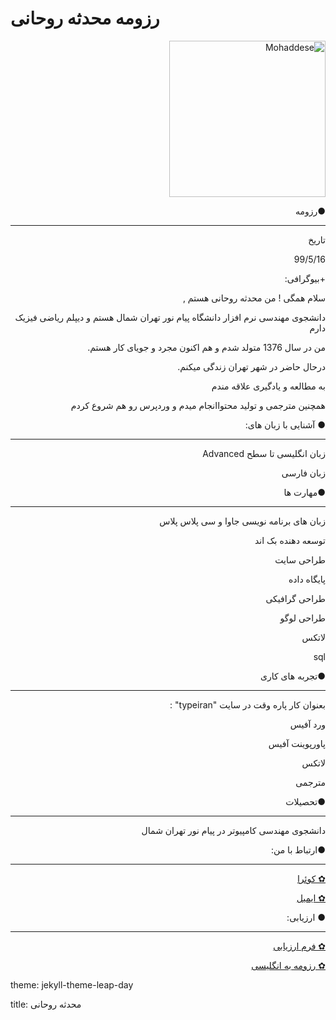# رزومه محدثه روحانی
<p dir="rtl" align="right"><img src="http://s10.picofile.com/file/8406531992/photo_2020_08_23_15_38_36.jpg" alt="Mohaddese" width="250" height="250">


<p dir="rtl" align="right"> ●رزومه </p>
<hr/>

<p dir="rtl" align="right">تاریخ</p>
<p dir="rtl" align="right">99/5/16</p>
<p dir="rtl" align="right">+بیوگرافی:</p>
<p dir="rtl" align="right">سلام همگی ! من محدثه روحانی هستم ,</p>
<p dir="rtl" align="right">دانشجوی مهندسی نرم افزار دانشگاه پیام نور تهران شمال هستم و دیپلم ریاضی فیزیک دارم</p>
<p dir="rtl" align="right">من در سال 1376 متولد شدم و هم اکنون مجرد و جویای کار هستم.</p>
<p dir="rtl" align="right">درحال حاضر در شهر تهران زندگی میکنم.</p>
<p dir="rtl" align="right">به مطالعه و یادگیری علاقه مندم</p>
<p dir="rtl" align="right">همچنین مترجمی و تولید محتواانجام میدم و وردپرس رو هم شروع کردم</p>


<p dir="rtl" align="right"> ● آشنایی با زبان های: </p>

<hr/>

 <p dir="rtl" align="right">زبان انگلیسی تا سطح  Advanced</p>
 <p dir="rtl" align="right">زبان فارسی</p>
 

<p dir="rtl" align="right"> ●مهارت ها </p>

<hr/>

 <p dir="rtl" align="right">زبان های برنامه نویسی جاوا و سی پلاس پلاس </p>
 <p dir="rtl" align="right">توسعه دهنده بک اند</p>
 <p dir="rtl" align="right">طراحی سایت</p>
 <p dir="rtl" align="right">پایگاه داده </p>
 <p dir="rtl" align="right">طراحی گرافیکی</p>
 <p dir="rtl" align="right">طراحی لوگو</p>
 <p dir="rtl" align="right">لاتکس</p>
  <p dir="rtl" align="right">sql </p>


<p dir="rtl" align="right"> ●تجربه های کاری </p>

<hr/>

<p dir="rtl" align="right">بعنوان کار پاره وقت در سایت "typeiran" :</p>
<p dir="rtl" align="right">ورد آفیس</p>
<p dir="rtl" align="right">پاورپوینت آفیس</p>
<p dir="rtl" align="right">لاتکس</p>
<p dir="rtl" align="right">مترجمی</p>

  
<p dir="rtl" align="right"> ●تحصیلات </p>

<hr/>

 <p dir="rtl" align="right">دانشجوی مهندسی کامپیوتر در پیام نور تهران شمال</p>


<p dir="rtl" align="right"> ●ارتباط با من:</p>

<hr/>

<p dir="rtl" align="right"><a href = "mailto: https://quera.ir/profile/almas_15r">✿ کوئرا</a></p>
<p dir="rtl" align="right"><a href = "mailto: almas_15r@yahoo.com">✿ ایمیل</a></p>



<p dir="rtl" align="right"> ● ارزیابی:</p>

<hr/>

<p dir="rtl" align="right"><a href = "http://s11.picofile.com/d/8406542876/54cf842e-f80e-4ddb-88c9-3e7f8eb75490/arzyabi.pdf">✿ فرم ارزیابی </a></p>
<p dir="rtl" align="right"><a href = "mailto: https://mohaddeserohani.github.io/">✿ رزومه به انگلیسی</a></p>


<p dir="rtl" align="right"><p>theme: jekyll-theme-leap-day</p>
<p dir="rtl" align="right"><p>title: محدثه روحانی</p>


